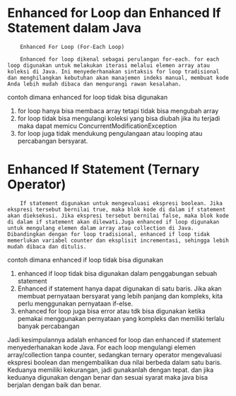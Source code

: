 # Enhanced for Loop dan Enhanced If Statement dalam Java

        Enhanced For Loop (For-Each Loop)
        
        Enhanced for loop dikenal sebagai perulangan for-each. for each loop digunakan untuk melakukan iterasi melalui elemen array atau koleksi di Java. Ini menyederhanakan sintaksis for loop tradisional dan menghilangkan kebutuhan akan manajemen indeks manual, membuat kode Anda lebih mudah dibaca dan mengurangi rawan kesalahan.

contoh dimana enhanced for loop tidak bisa digunakan
1. for loop hanya bisa membaca array tetapi tidak bisa mengubah array
2. for loop tidak bisa mengulangi koleksi yang bisa diubah jika itu terjadi maka dapat memicu ConcurrentModificationException
3. for loop juga tidak mendukung pengulangaan atau looping atau percabangan bersyarat.

# Enhanced If Statement (Ternary Operator)

        If statement digunakan untuk mengevaluasi ekspresi boolean. Jika ekspresi tersebut bernilai true, maka blok kode di dalam if statement akan dieksekusi. Jika ekspresi tersebut bernilai false, maka blok kode di dalam if statement akan dilewati.Juga enhanced if loop digunakan untuk mengulang elemen dalam array atau collection di Java. Dibandingkan dengan for loop tradisional, enhanced if loop tidak memerlukan variabel counter dan eksplisit incrementasi, sehingga lebih mudah dibaca dan ditulis.

contoh dimana enhanced if loop tidak bisa digunakan
1. enhanced if loop tidak bisa digunakan dalam penggabungan sebuah statement
2. Enhanced if statement hanya dapat digunakan di satu baris. Jika akan membuat pernyataan bersyarat yang lebih panjang dan kompleks, kita perlu menggunakan pernyataan if-else.
3. enhanced for loop juga bisa error atau tdk bisa digunakan ketika pemakai menggunakan pernyataan yang kompleks dan memiliki terlalu banyak percabangan

Jadi kesimpulannya adalah enhanced for loop dan enhanced if statement menyederhanakan kode Java. For each loop mengulangi elemen array/collection tanpa counter, sedangkan ternary operator mengevaluasi ekspresi boolean dan mengembalikan dua nilai berbeda dalam satu baris. Keduanya memiliki kekurangan, jadi gunakanlah dengan tepat. dan jika keduanya digunakan dengan benar dan sesuai syarat maka java bisa berjalan dengan baik dan benar.